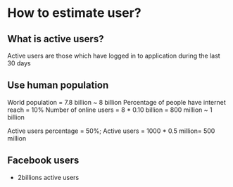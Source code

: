 # How to estimate user?
## What is active users?
Active users are those which have logged in to application during the last 30 days

## Use human population
World population = 7.8 billion ~ 8 billion
Percentage of people have internet reach = 10%
Number of online users = 8 * 0.10 billion = 800 million ~ 1 billion

Active users percentage = 50%;
Active users = 1000 * 0.5 million= 500 million
## Facebook users
- 2billions active users

